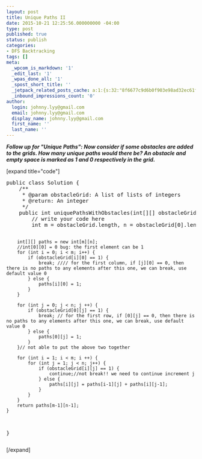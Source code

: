 ```yaml
---
layout: post
title: Unique Paths II
date: 2015-10-21 12:25:56.000000000 -04:00
type: post
published: true
status: publish
categories:
- DFS Backtracking
tags: []
meta:
  _wpcom_is_markdown: '1'
  _edit_last: '1'
  _wpas_done_all: '1'
  _spost_short_title: ''
  _jetpack_related_posts_cache: a:1:{s:32:"8f6677c9d6b0f903e98ad32ec61f8deb";a:2:{s:7:"expires";i:1466794612;s:7:"payload";a:3:{i:0;a:1:{s:2:"id";i:382;}i:1;a:1:{s:2:"id";i:380;}i:2;a:1:{s:2:"id";i:302;}}}}
  _inbound_impressions_count: '0'
author:
  login: johnny.lyy@gmail.com
  email: johnny.lyy@gmail.com
  display_name: johnny.lyy@gmail.com
  first_name: ''
  last_name: ''
---
```

<p><strong><em>Follow up for "Unique Paths": Now consider if some obstacles are added to the grids. How many unique paths would there be? An obstacle and empty space is marked as 1 and 0 respectively in the grid.</em></strong></p>
<p>[expand title="code"]</p>
<pre>
public class Solution {
    /**
     * @param obstacleGrid: A list of lists of integers
     * @return: An integer
     */
    public int uniquePathsWithObstacles(int[][] obstacleGrid) {
        // write your code here
        int m = obstacleGrid.length, n = obstacleGrid[0].length;
        
        int[][] paths = new int[m][n];
        //int[0][0] = 0 bug: the first element can be 1
        for (int i = 0; i < m; i++) {
            if (obstacleGrid[i][0] == 1) {
                break; //// for the first column, if [j][0] == 0, then there is no paths to any elements after this one, we can break, use default value 0
            } else {
                paths[i][0] = 1;
            }
        }
        
        for (int j = 0; j < n; j ++) {
            if (obstacleGrid[0][j] == 1) {
                break; // for the first row, if [0][j] == 0, then there is no paths to any elements after this one, we can break, use default value 0 
            } else {
                paths[0][j] = 1;
            }
        }// not able to put the above two together
        
        for (int i = 1; i < m; i ++) {
            for (int j = 1; j < n; j++) {
                if (obstacleGrid[i][j] == 1) {
                    continue;//not break!! we need to continue increment j
                } else {
                    paths[i][j] = paths[i-1][j] + paths[i][j-1];
                }
            }
        }
        return paths[m-1][n-1];
    }
}
</pre>
<p>[/expand]</p>
